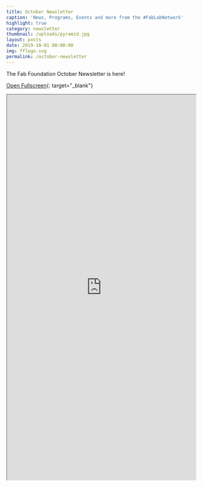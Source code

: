 ```yaml
---
title: October Newsletter
caption: 'News, Programs, Events and more from the #FabLabNetwork' 
highlight: true
category: newsletter
thumbnail: /uploads/pyramid.jpg
layout: posts
date: 2019-10-01 00:00:00
img: fflogo.svg
permalink: /october-newsletter
---
```


The Fab Foundation October Newsletter is here\!

[Open Fullscreen](https://mailchi.mp/fabfoundation.org/the-fab-foundation-october-newsletter-is-here-301699){: target="_blank"}

<iframe src="https://mailchi.mp/fabfoundation.org/the-fab-foundation-october-newsletter-is-here-301699" style="max-width: 1024px; width: 100%; margin: 0 auto; height: 1024px"></iframe>